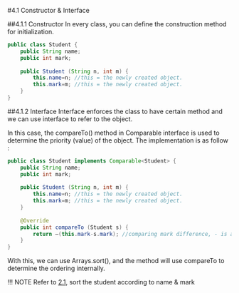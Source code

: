 ﻿#4.1 Constructor & Interface

##4.1.1 Constructor
In every class, you can define the construction method for initialization.
```Java
public class Student {
	public String name;
	public int mark;
	
	public Student (String n, int m) {
		this.name=n; //this = the newly created object.
		this.mark=m; //this = the newly created object.
	}
}
```

##4.1.2 Interface
Interface enforces the class to have certain method and we can use interface to refer to the object.

In this case, the compareTo() method in Comparable interface is used to determine the priority (value) of the object. The implementation is as follow :
```Java
public class Student implements Comparable<Student> {
	public String name;
	public int mark;
	
	public Student (String n, int m) {
		this.name=n; //this = the newly created object.
		this.mark=m; //this = the newly created object.
	}
	
	@Override
	public int compareTo (Student s) {
		return –(this.mark-s.mark); //comparing mark difference, - is added for descending order (-100 > -1)
	}
}

```
With this, we can use Arrays.sort(), and the method will use compareTo to determine the ordering internally.

!!! NOTE
	Refer to <a href="/Section%202%20-%20Simple%20OOP/2.02%20Object%20Definition/">2.1</a>, sort the student according to name & mark